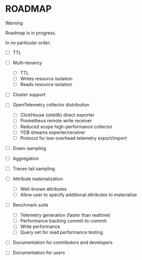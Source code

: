 # ROADMAP

> [!WARNING]
> Roadmap is in progress.

In no particular order:

- [ ] TTL
- [ ] Multi-tenancy
  - [ ] TTL
  - [ ] Writes resource isolation
  - [ ] Reads resource isolation
- [ ] Cluster support
- [ ] OpenTelemetry collector distribution
  - [ ] ClickHouse (oteldb) direct exporter
  - [ ] Prometheus remote write receiver
  - [ ] Reduced scope high-performance collector
  - [ ] YDB streams exporter/receiver
  - [ ] Protocol for low-overhead telemetry export/import
- [ ] Down-sampling
- [ ] Aggregation
- [ ] Traces tail sampling
- [ ] Attribute materialization
  - [ ] Well-known attributes
  - [ ] Allow user to specify additional attributes to materialize
- [ ] Benchmark suite
  - [ ] Telemetry generation (faster than realtime)
  - [ ] Performance tracking commit-to-commit
  - [ ] Write performance
  - [ ] Query set for read performance testing
- [ ] Documentation for contributors and developers
- [ ] Documentation for users

